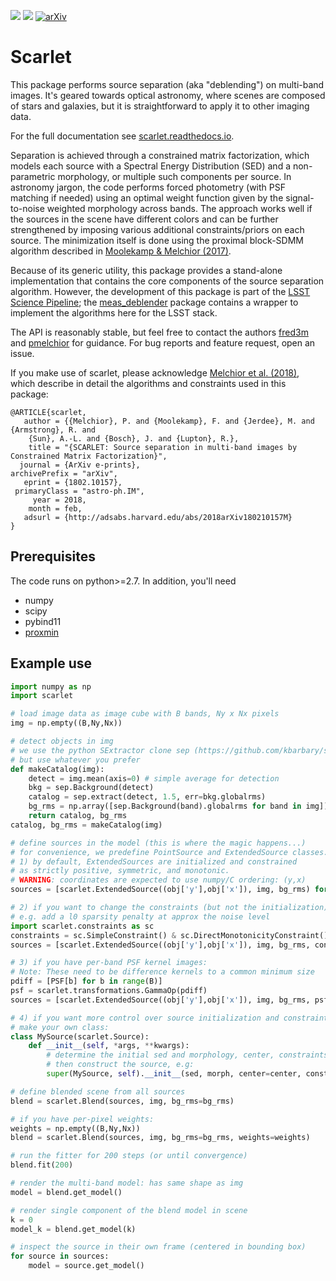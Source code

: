 [![](https://readthedocs.org/projects/scarlet/badge/?version=latest)](https://scarlet.readthedocs.org)
[![](https://img.shields.io/github/license/fred3m/scarlet.svg)](https://github.com/fred3m/scarlet/blob/master/LICENSE.md)
[![arXiv](https://img.shields.io/badge/arxiv-1802.10157-red.svg)](https://arxiv.org/abs/1802.10157)

# Scarlet

This package performs source separation (aka "deblending") on multi-band images. It's geared towards optical astronomy, where scenes are composed of stars and galaxies, but it is straightforward to apply it to other imaging data.

For the full documentation see [scarlet.readthedocs.io](http://scarlet.readthedocs.io).

Separation is achieved through a constrained matrix factorization, which models each source with a Spectral Energy Distribution (SED) and a non-parametric morphology, or multiple such components per source. In astronomy jargon, the code performs forced photometry (with PSF matching if needed) using an optimal weight function given by the signal-to-noise weighted morphology across bands. The approach works well if the sources in the scene have different colors and can be further strengthened by imposing various additional constraints/priors on each source. The minimization itself is done using the proximal block-SDMM algorithm described in [Moolekamp & Melchior (2017)](https://arxiv.org/abs/1708.09066).

Because of its generic utility, this package provides a stand-alone implementation that contains the core components of the source separation algorithm. However, the development of this package is part of the [LSST Science Pipeline](https://pipelines.lsst.io);  the [meas_deblender](https://github.com/lsst/meas_deblender) package contains a wrapper to implement the algorithms here for the LSST stack.

The API is reasonably stable, but feel free to contact the authors [fred3m](https://github.com/fred3m) and [pmelchior](https://github.com/pmelchior) for guidance. For bug reports and feature request, open an issue.

If you make use of scarlet, please acknowledge [Melchior et al. (2018)](http://arxiv.org/abs/1802.10157), which describe in detail the algorithms and constraints used in this package:
```
@ARTICLE{scarlet,
   author = {{Melchior}, P. and {Moolekamp}, F. and {Jerdee}, M. and {Armstrong}, R. and 
	{Sun}, A.-L. and {Bosch}, J. and {Lupton}, R.},
    title = "{SCARLET: Source separation in multi-band images by Constrained Matrix Factorization}",
  journal = {ArXiv e-prints},
archivePrefix = "arXiv",
   eprint = {1802.10157},
 primaryClass = "astro-ph.IM",
     year = 2018,
    month = feb,
   adsurl = {http://adsabs.harvard.edu/abs/2018arXiv180210157M}
}
```

## Prerequisites

The code runs on python>=2.7. In addition, you'll need

* numpy
* scipy
* pybind11
* [proxmin](https://github.com/pmelchior/proxmin)

## Example use

```python
import numpy as np
import scarlet

# load image data as image cube with B bands, Ny x Nx pixels
img = np.empty((B,Ny,Nx))

# detect objects in img
# we use the python SExtractor clone sep (https://github.com/kbarbary/sep)
# but use whatever you prefer
def makeCatalog(img):
    detect = img.mean(axis=0) # simple average for detection
    bkg = sep.Background(detect)
    catalog = sep.extract(detect, 1.5, err=bkg.globalrms)
    bg_rms = np.array([sep.Background(band).globalrms for band in img])
    return catalog, bg_rms
catalog, bg_rms = makeCatalog(img)

# define sources in the model (this is where the magic happens...)
# for convenience, we predefine PointSource and ExtendedSource classes.
# 1) by default, ExtendedSources are initialized and constrained
# as strictly positive, symmetric, and monotonic.
# WARNING: coordinates are expected to use numpy/C ordering: (y,x)
sources = [scarlet.ExtendedSource((obj['y'],obj['x']), img, bg_rms) for obj in catalog]

# 2) if you want to change the constraints (but not the initialization)
# e.g. add a l0 sparsity penalty at approx the noise level
import scarlet.constraints as sc
constraints = sc.SimpleConstraint() & sc.DirectMonotonicityConstraint() & sc.SymmetryConstraint() & sc.L0Constraint(bg_rms.sum())
sources = [scarlet.ExtendedSource((obj['y'],obj['x']), img, bg_rms, constraints=constraints) for obj in catalog]

# 3) if you have per-band PSF kernel images:
# Note: These need to be difference kernels to a common minimum size
pdiff = [PSF[b] for b in range(B)]
psf = scarlet.transformations.GammaOp(pdiff)
sources = [scarlet.ExtendedSource((obj['y'],obj['x']), img, bg_rms, psf=psf) for obj in catalog]

# 4) if you want more control over source initialization and constraints,
# make your own class:
class MySource(scarlet.Source):
    def __init__(self, *args, **kwargs):
        # determine the initial sed and morphology, center, constraints
        # then construct the source, e.g:
        super(MySource, self).__init__(sed, morph, center=center, constraints=constraints, psf=psf, fix_sed=False, fix_morph=False, fix_frame=False, shift_center=0.2)

# define blended scene from all sources
blend = scarlet.Blend(sources, img, bg_rms=bg_rms)

# if you have per-pixel weights:
weights = np.empty((B,Ny,Nx))
blend = scarlet.Blend(sources, img, bg_rms=bg_rms, weights=weights)

# run the fitter for 200 steps (or until convergence)
blend.fit(200)

# render the multi-band model: has same shape as img
model = blend.get_model()

# render single component of the blend model in scene
k = 0
model_k = blend.get_model(k)

# inspect the source in their own frame (centered in bounding box)
for source in sources:
    model = source.get_model()
```
